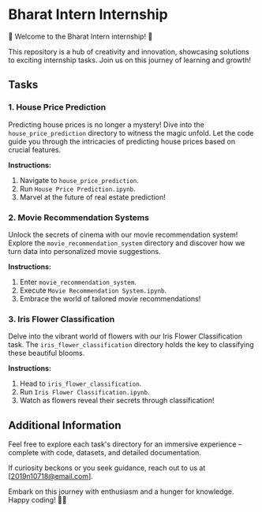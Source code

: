 # Bharat Intern Internship

🚀 Welcome to the Bharat Intern internship! 🚀

This repository is a hub of creativity and innovation, showcasing solutions to exciting internship tasks. Join us on this journey of learning and growth!

## **Tasks**

### 1. **House Price Prediction**

Predicting house prices is no longer a mystery! Dive into the `house_price_prediction` directory to witness the magic unfold. Let the code guide you through the intricacies of predicting house prices based on crucial features.

**Instructions:**

1. Navigate to `house_price_prediction`.
2. Run `House Price Prediction.ipynb`.
3. Marvel at the future of real estate prediction!

### 2. **Movie Recommendation Systems**

Unlock the secrets of cinema with our movie recommendation system! Explore the `movie_recommendation_system` directory and discover how we turn data into personalized movie suggestions.

**Instructions:**

1. Enter `movie_recommendation_system`.
2. Execute `Movie Recommendation System.ipynb`.
3. Embrace the world of tailored movie recommendations!

### 3. **Iris Flower Classification**

Delve into the vibrant world of flowers with our Iris Flower Classification task. The `iris_flower_classification` directory holds the key to classifying these beautiful blooms.

**Instructions:**

1. Head to `iris_flower_classification`.
2. Run `Iris Flower Classification.ipynb`.
3. Watch as flowers reveal their secrets through classification!

## **Additional Information**

Feel free to explore each task's directory for an immersive experience – complete with code, datasets, and detailed documentation.

If curiosity beckons or you seek guidance, reach out to us at [2019n10718@email.com].

Embark on this journey with enthusiasm and a hunger for knowledge. Happy coding! 🌟✨
